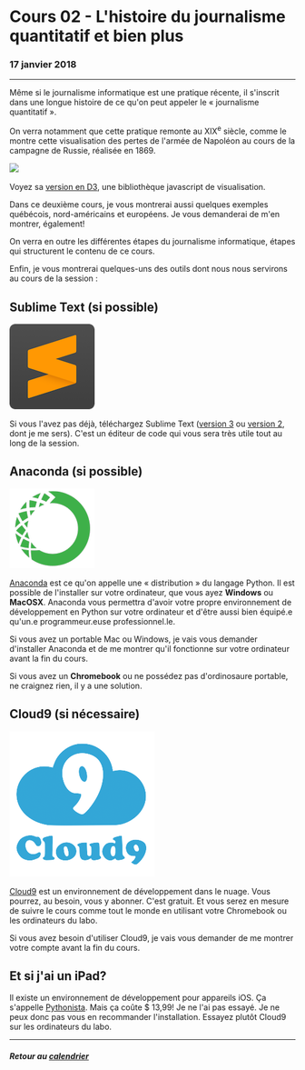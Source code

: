 # Cours 02 - L'histoire du journalisme quantitatif et bien plus

### 17 janvier 2018

---

Même si le journalisme informatique est une pratique récente, il s'inscrit dans une longue histoire de ce qu'on peut appeler le «&nbsp;journalisme quantitatif&nbsp;».

On verra notamment que cette pratique remonte au XIX<sup>e</sup> siècle, comme le montre cette visualisation des pertes de l'armée de Napoléon au cours de la campagne de Russie, réalisée en 1869.

[![](https://upload.wikimedia.org/wikipedia/commons/2/29/Minard.png)](https://upload.wikimedia.org/wikipedia/commons/2/29/Minard.png)

Voyez sa [version en D3](http://benschmidt.org/D3-trail/minard.html), une bibliothèque javascript de visualisation.

Dans ce deuxième cours, je vous montrerai aussi quelques exemples québécois, nord-américains et européens. Je vous demanderai de m'en montrer, également!

On verra en outre les différentes étapes du journalisme informatique, étapes qui structurent le contenu de ce cours.

Enfin, je vous montrerai quelques-uns des outils dont nous nous servirons au cours de la session&nbsp;:

## Sublime Text (si possible)

[![](/assets/sublimetext3.png)](https://www.sublimetext.com/3)

Si vous l'avez pas déjà, téléchargez Sublime Text ([version 3](https://www.sublimetext.com/3) ou [version 2](https://www.sublimetext.com/2), dont je me sers). C'est un éditeur de code qui vous sera très utile tout au long de la session.

## Anaconda (si possible)

[![](/assets/anaconda.png)](https://www.anaconda.com/)

[Anaconda](https://www.anaconda.com/download) est ce qu'on appelle une «&nbsp;distribution&nbsp;» du langage Python. Il est possible de l'installer sur votre ordinateur, que vous ayez **Windows** ou **MacOSX**. Anaconda vous permettra d'avoir votre propre environnement de développement en Python sur votre ordinateur et d'être aussi bien équipé.e qu'un.e programmeur.euse professionnel.le.

Si vous avez un portable Mac ou Windows, je vais vous demander d'installer Anaconda et de me montrer qu'il fonctionne sur votre ordinateur avant la fin du cours.

Si vous avez un **Chromebook** ou ne possédez pas d'ordinosaure portable, ne craignez rien, il y a une solution.

## Cloud9 (si nécessaire)

[![](/assets/c9.png)](http://c9.io)

[Cloud9](http://c9.io) est un environnement de développement dans le nuage. Vous pourrez, au besoin, vous y abonner. C'est gratuit. Et vous serez en mesure de suivre le cours comme tout le monde en utilisant votre Chromebook ou les ordinateurs du labo.

Si vous avez besoin d'utiliser Cloud9, je vais vous demander de me montrer votre compte avant la fin du cours.

## Et si j'ai un iPad?

Il existe un environnement de développement pour appareils iOS. Ça s'appelle [Pythonista](http://omz-software.com/pythonista/index.html). Mais ça coûte $&nbsp;13,99! Je ne l'ai pas essayé. Je ne peux donc pas vous en recommander l'installation. Essayez plutôt Cloud9 sur les ordinateurs du labo.

---

##### Retour au [calendrier](/calendrier.md)
